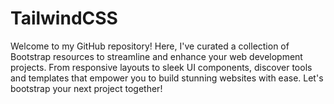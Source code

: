 # TailwindCSS
Welcome to my GitHub repository! Here, I've curated a collection of Bootstrap resources to streamline and enhance your web development projects. From responsive layouts to sleek UI components, discover tools and templates that empower you to build stunning websites with ease. Let's bootstrap your next project together!
